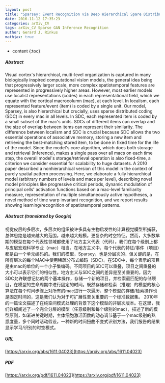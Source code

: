 ```yaml
---
layout: post
title: "Sparsey: Event Recognition via Deep Hierarchical Spare Distributed Codes"
date: 2016-11-12 17:35:23
categories: arXiv_CV
tags: arXiv_CV Sparse GAN Inference Recognition
author: Gerard J. Rinkus
mathjax: true
---
```


* content
{:toc}

##### Abstract
Visual cortex's hierarchical, multi-level organization is captured in many biologically inspired computational vision models, the general idea being that progressively larger scale, more complex spatiotemporal features are represented in progressively higher areas. However, most earlier models use localist representations (codes) in each representational field, which we equate with the cortical macrocolumn (mac), at each level. In localism, each represented feature/event (item) is coded by a single unit. Our model, Sparsey, is also hierarchical but crucially, uses sparse distributed coding (SDC) in every mac in all levels. In SDC, each represented item is coded by a small subset of the mac's units. SDCs of different items can overlap and the size of overlap between items can represent their similarity. The difference between localism and SDC is crucial because SDC allows the two essential operations of associative memory, storing a new item and retrieving the best-matching stored item, to be done in fixed time for the life of the model. Since the model's core algorithm, which does both storage and retrieval (inference), makes a single pass over all macs on each time step, the overall model's storage/retrieval operation is also fixed-time, a criterion we consider essential for scalability to huge datasets. A 2010 paper described a nonhierarchical version of this model in the context of purely spatial pattern processing. Here, we elaborate a fully hierarchical model (arbitrary numbers of levels and macs per level), describing novel model principles like progressive critical periods, dynamic modulation of principal cells' activation functions based on a mac-level familiarity measure, representation of multiple simultaneously active hypotheses, a novel method of time warp invariant recognition, and we report results showing learning/recognition of spatiotemporal patterns.

##### Abstract (translated by Google)
视觉皮层的多层次，多层次的组织被许多具有生物启发性的计算视觉模型所捕获，总体思路是越来越大的范围，越来越大规模，更复杂的时空特征。然而，大多数早期的模型在每个代表性领域都使用了地方主义代表（代码），我们在每个级别上都与皮层宏观科学专业（mac）相当。在地方主义中，每个代表的特征/事件（项目）都是由一个单元编码的。我们的模型，Sparsey，也是分层次的，但关键的是，在所有层次的每个MAC中使用稀疏分布式编码（SDC）。在SDC中，每个表示的项目是由mac的单位的一个小子集编码。不同项目的SDC可以重叠，项目之间重叠的大小可以表示它们的相似性。地方主义与SDC之间的差异是至关重要的，因为SDC允许联想记忆的两个基本操作，存储一个新的项目，并检索最匹配的存储项目，在模型的生命周期中进行固定的时间。既然存储和检索（推理）的模型的核心算法在每个时间步骤上对所有的mac进行一次遍历，整个模型的存储/检索操作也是固定时间的，这是我们认为对于可扩展性至关重要的一个标准数据集。 2010年的一篇论文描述了在纯空间模式处理的背景下这个模型的非层次版本。在这里，我们详细阐述了一个完全分层的模型（任意级别和每个级别的mac），描述了新的模型原则，如渐进关键时期，主体细胞激活函数的动态调节基于一个mac级别的熟悉度量，多个同时活动假设，一种新的时间扭曲不变式识别方法，我们报告的结果显示学习/识别的时空模式。

##### URL
[https://arxiv.org/abs/1611.04023](https://arxiv.org/abs/1611.04023)

##### PDF
[https://arxiv.org/pdf/1611.04023](https://arxiv.org/pdf/1611.04023)


